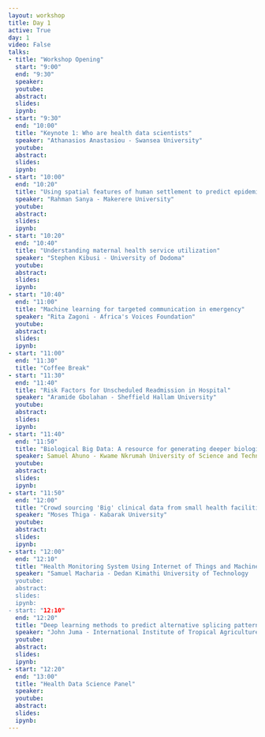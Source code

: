```yaml
---
layout: workshop
title: Day 1
active: True
day: 1
video: False
talks:
- title: "Workshop Opening"
  start: "9:00"
  end: "9:30"
  speaker: 
  youtube:
  abstract:
  slides:
  ipynb:
- start: "9:30"
  end: "10:00"
  title: "Keynote 1: Who are health data scientists"
  speaker: "Athanasios Anastasiou - Swansea University"
  youtube:
  abstract:
  slides:
  ipynb:
- start: "10:00"
  end: "10:20"
  title: "Using spatial features of human settlement to predict epidemic properties"
  speaker: "Rahman Sanya - Makerere University"
  youtube:
  abstract:
  slides:
  ipynb:
- start: "10:20"
  end: "10:40"
  title: "Understanding maternal health service utilization"
  speaker: "Stephen Kibusi - University of Dodoma"
  youtube:
  abstract:
  slides:
  ipynb:
- start: "10:40"
  end: "11:00"
  title: "Machine learning for targeted communication in emergency"
  speaker: "Rita Zagoni - Africa's Voices Foundation"
  youtube:
  abstract:
  slides:
  ipynb:
- start: "11:00"
  end: "11:30"
  title: "Coffee Break"
- start: "11:30"
  end: "11:40"
  title: "Risk Factors for Unscheduled Readmission in Hospital" 
  speaker: "Aramide Gbolahan - Sheffield Hallam University"
  youtube:
  abstract:
  slides:
  ipynb:
- start: "11:40"
  end: "11:50"
  title: "Biological Big Data: A resource for generating deeper biological insights"
  speaker: Samuel Ahuno - Kwame Nkrumah University of Science and Technology
  youtube:
  abstract:
  slides:
  ipynb:
- start: "11:50"
  end: "12:00"
  title: "Crowd sourcing 'Big' clinical data from small health facilities"
  speaker: "Moses Thiga - Kabarak University"
  youtube:
  abstract:
  slides:
  ipynb:
- start: "12:00"
  end: "12:10"
  title: "Health Monitoring System Using Internet of Things and Machine Learning"
  speaker: "Samuel Macharia - Dedan Kimathi University of Technology
  youtube:
  abstract:
  slides:
  ipynb:
- start: "12:10"
  end: "12:20"
  title: "Deep learning methods to predict alternative splicing patterns and long non-coding RNAs in eukaryote genomes."
  speaker: "John Juma - International Institute of Tropical Agriculture"
  youtube:
  abstract:
  slides:
  ipynb:
- start: "12:20"
  end: "13:00"
  title: "Health Data Science Panel"
  speaker: 
  youtube:
  abstract:
  slides:
  ipynb:
---
```

